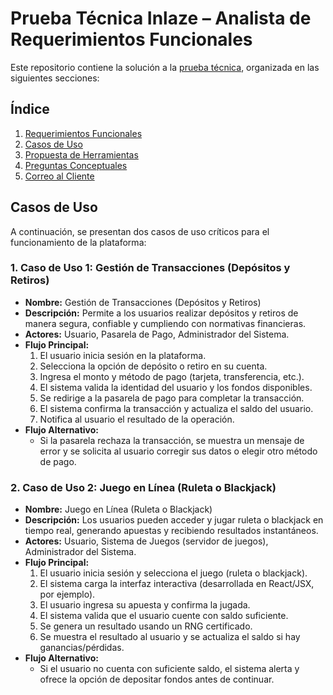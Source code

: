 # Prueba Técnica Inlaze – Analista de Requerimientos Funcionales

Este repositorio contiene la solución a la [prueba técnica](https://sportenlace-my.sharepoint.com/personal/y_carmona_inlaze_com/_layouts/15/onedrive.aspx?id=%2Fpersonal%2Fy%5Fcarmona%5Finlaze%5Fcom%2FDocuments%2FTalento%20Humano%20%28Contrataci%C3%B3n%29%2FDOCUMENTOS%20EMPLEADOS%2FSPORT%20ENLACE%20%20NUEVOS%20CONTRATOS%2F11%5FPRUEBAS%20Y%20PERFILES%2FPRUEBAS%2FPrueba%20T%C3%A9cnica%20%2D%20Analista%20de%20Requerimientos%2Epdf&parent=%2Fpersonal%2Fy%5Fcarmona%5Finlaze%5Fcom%2FDocuments%2FTalento%20Humano%20%28Contrataci%C3%B3n%29%2FDOCUMENTOS%20EMPLEADOS%2FSPORT%20ENLACE%20%20NUEVOS%20CONTRATOS%2F11%5FPRUEBAS%20Y%20PERFILES%2FPRUEBAS&ga=1&LOF=1), organizada en las siguientes secciones:

## Índice
1. [Requerimientos Funcionales](./Requerimientos.md)
2. [Casos de Uso](./Casos_de_Uso.md)
3. [Propuesta de Herramientas](./Herramientas.md)
4. [Preguntas Conceptuales](./Preguntas_Conceptuales.md)
5. [Correo al Cliente](./Correo_Cliente.md)

## Casos de Uso

A continuación, se presentan dos casos de uso críticos para el funcionamiento de la plataforma:

### 1. Caso de Uso 1: Gestión de Transacciones (Depósitos y Retiros)

- **Nombre:** Gestión de Transacciones (Depósitos y Retiros)
- **Descripción:** Permite a los usuarios realizar depósitos y retiros de manera segura, confiable y cumpliendo con normativas financieras.
- **Actores:** Usuario, Pasarela de Pago, Administrador del Sistema.
- **Flujo Principal:**
    1. El usuario inicia sesión en la plataforma.
    2. Selecciona la opción de depósito o retiro en su cuenta.
    3. Ingresa el monto y método de pago (tarjeta, transferencia, etc.).
    4. El sistema valida la identidad del usuario y los fondos disponibles.
    5. Se redirige a la pasarela de pago para completar la transacción.
    6. El sistema confirma la transacción y actualiza el saldo del usuario.
    7. Notifica al usuario el resultado de la operación.
- **Flujo Alternativo:**
    - Si la pasarela rechaza la transacción, se muestra un mensaje de error y se solicita al usuario corregir sus datos o elegir otro método de pago.

### 2. Caso de Uso 2: Juego en Línea (Ruleta o Blackjack)

- **Nombre:** Juego en Línea (Ruleta o Blackjack)
- **Descripción:** Los usuarios pueden acceder y jugar ruleta o blackjack en tiempo real, generando apuestas y recibiendo resultados instantáneos.
- **Actores:** Usuario, Sistema de Juegos (servidor de juegos), Administrador del Sistema.
- **Flujo Principal:**
    1. El usuario inicia sesión y selecciona el juego (ruleta o blackjack).
    2. El sistema carga la interfaz interactiva (desarrollada en React/JSX, por ejemplo).
    3. El usuario ingresa su apuesta y confirma la jugada.
    4. El sistema valida que el usuario cuente con saldo suficiente.
    5. Se genera un resultado usando un RNG certificado.
    6. Se muestra el resultado al usuario y se actualiza el saldo si hay ganancias/pérdidas.
- **Flujo Alternativo:**
    - Si el usuario no cuenta con suficiente saldo, el sistema alerta y ofrece la opción de depositar fondos antes de continuar.
